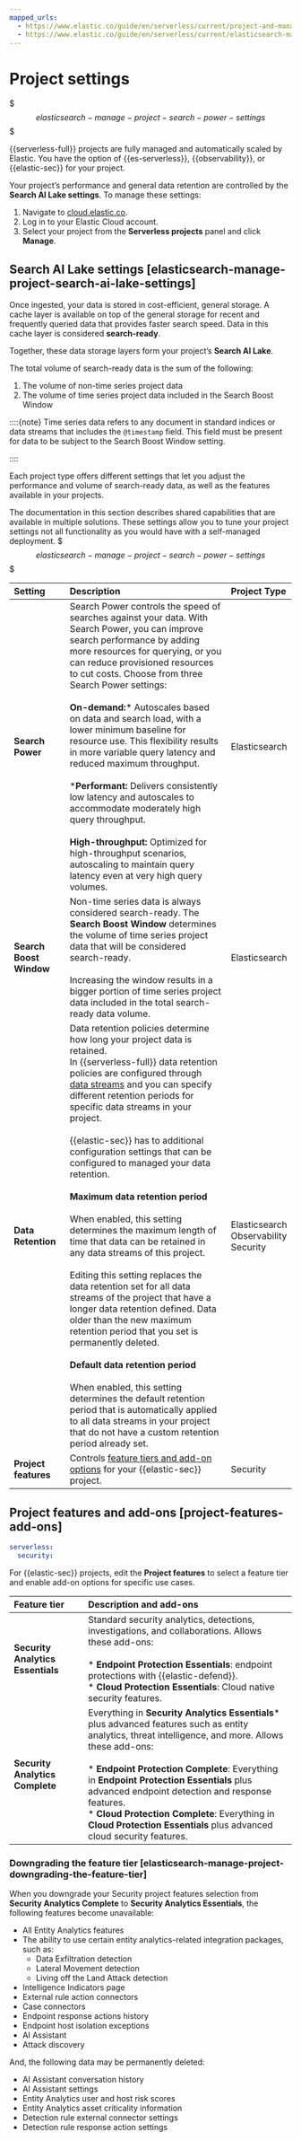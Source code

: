 ```yaml
---
mapped_urls:
  - https://www.elastic.co/guide/en/serverless/current/project-and-management-settings.html
  - https://www.elastic.co/guide/en/serverless/current/elasticsearch-manage-project.html
---
```


# Project settings

$$$elasticsearch-manage-project-search-power-settings$$$

{{serverless-full}} projects are fully managed and automatically scaled by Elastic. You have the option of {{es-serverless}}, {{observability}}, or {{elastic-sec}} for your project.

Your project’s performance and general data retention are controlled by the **Search AI Lake settings**. To manage these settings:

1. Navigate to [cloud.elastic.co](https://cloud.elastic.co/).
2. Log in to your Elastic Cloud account.
3. Select your project from the **Serverless projects** panel and click **Manage**.


## Search AI Lake settings [elasticsearch-manage-project-search-ai-lake-settings]

Once ingested, your data is stored in cost-efficient, general storage. A cache layer is available on top of the general storage for recent and frequently queried data that provides faster search speed. Data in this cache layer is considered **search-ready**.

Together, these data storage layers form your project’s **Search AI Lake**.

The total volume of search-ready data is the sum of the following:

1. The volume of non-time series project data
2. The volume of time series project data included in the Search Boost Window

::::{note}
Time series data refers to any document in standard indices or data streams that includes the `@timestamp` field. This field must be present for data to be subject to the Search Boost Window setting.

::::

Each project type offers different settings that let you adjust the performance and volume of search-ready data, as well as the features available in your projects.

The documentation in this section describes shared capabilities that are available in multiple solutions. These settings allow you to tune your project settings not all functionality as you would have with a self-managed deployment.
$$$elasticsearch-manage-project-search-power-settings$$$

| Setting | Description | Project Type |
| :--- | :--- | :--- |
| **Search Power** | Search Power controls the speed of searches against your data. With Search Power, you can improve search performance by adding more resources for querying, or you can reduce provisioned resources to cut costs. Choose from three Search Power settings:<br><br>**On-demand:*** Autoscales based on data and search load, with a lower minimum baseline for resource use. This flexibility results in more variable query latency and reduced maximum throughput.<br><br>***Performant:** Delivers consistently low latency and autoscales to accommodate moderately high query throughput.<br><br>**High-throughput:** Optimized for high-throughput scenarios, autoscaling to maintain query latency even at very high query volumes.<br> | Elasticsearch |
| **Search Boost Window** | Non-time series data is always considered search-ready. The **Search Boost Window** determines the volume of time series project data that will be considered search-ready.<br><br>Increasing the window results in a bigger portion of time series project data included in the total search-ready data volume.<br> | Elasticsearch |
| **Data Retention** | Data retention policies determine how long your project data is retained.<br>In {{serverless-full}} data retention policies are configured through [data streams](/docs-content/manage-data/lifecycle/data-stream.md) and you can specify different retention periods for specific data streams in your project.<br><br> {{elastic-sec}} has to additional configuration settings that can be configured to managed your data retention.<br><br>**Maximum data retention period**<br><br>When enabled, this setting determines the maximum length of time that data can be retained in any data streams of this project.<br><br>Editing this setting replaces the data retention set for all data streams of the project that have a longer data retention defined. Data older than the new maximum retention period that you set is permanently deleted.<br><br> **Default data retention period**<br><br>When enabled, this setting determines the default retention period that is automatically applied to all data streams in your project that do not have a custom retention period already set.<br> |Elasticsearch<br>Observability<br>Security  |
| **Project features** | Controls [feature tiers and add-on options](../../../deploy-manage/deploy/elastic-cloud/project-settings.md#project-features-add-ons) for your {{elastic-sec}} project. | Security |

## Project features and add-ons [project-features-add-ons]

```yaml {applies_to}
serverless:
  security:
```

For {{elastic-sec}} projects, edit the **Project features** to select a feature tier and enable add-on options for specific use cases.

| Feature tier | Description and add-ons |
| :--- | :--- |
| **Security Analytics Essentials** | Standard security analytics, detections, investigations, and collaborations. Allows these add-ons:<br><br>* **Endpoint Protection Essentials**: endpoint protections with {{elastic-defend}}.<br>* **Cloud Protection Essentials**: Cloud native security features.<br> |
| **Security Analytics Complete** | Everything in **Security Analytics Essentials*** plus advanced features such as entity analytics, threat intelligence, and more. Allows these add-ons:<br><br>* **Endpoint Protection Complete**: Everything in **Endpoint Protection Essentials** plus advanced endpoint detection and response features.<br>* **Cloud Protection Complete**: Everything in **Cloud Protection Essentials** plus advanced cloud security features.<br> |

### Downgrading the feature tier [elasticsearch-manage-project-downgrading-the-feature-tier]

When you downgrade your Security project features selection from **Security Analytics Complete** to **Security Analytics Essentials**, the following features become unavailable:

* All Entity Analytics features
* The ability to use certain entity analytics-related integration packages, such as:
  * Data Exfiltration detection
  * Lateral Movement detection
  * Living off the Land Attack detection
* Intelligence Indicators page
* External rule action connectors
* Case connectors
* Endpoint response actions history
* Endpoint host isolation exceptions
* AI Assistant
* Attack discovery

And, the following data may be permanently deleted:

* AI Assistant conversation history
* AI Assistant settings
* Entity Analytics user and host risk scores
* Entity Analytics asset criticality information
* Detection rule external connector settings
* Detection rule response action settings
